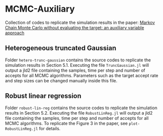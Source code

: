 # MCMC-Auxiliary
Collection of codes to replicate the simulation results in the paper: [Markov Chain Monte Carlo without evaluating the target: an auxiliary variable approach](https://arxiv.org/abs/2406.05242)

## Heterogeneous truncated Gaussian
Folder `hetero-trunc-gaussian` contains the source codes to replicate the simulation results in Section 5.1. Executing the file `TruncGaussian.jl` will output a jld2 file containing the samples, time per step and number of accepts for all MCMC algorithms. Parameters such as the target accept rate and step sizes can be changed manually inside this file.

## Robust linear regression
Folder `robust-lin-reg` contains the source codes to replicate the simulation results in Section 5.2. Executing the file `RobustLinReg.jl` will output a jld2 file containing the samples, time per step and number of accepts for all MCMC algorithms. To replicate the Figure 3 in the paper, see `plot-RobustLinReg.jl` for details.
